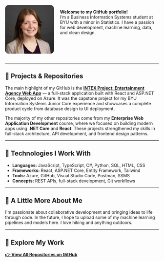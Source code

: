 <img src="me.jpeg" alt="Madison Palmer" width="160" align="left" style="border-radius: 12px; margin-right: 20px; margin-bottom: 0px;">

<strong>Welcome to my GitHub portfolio!</strong>  
I’m a Business Information Systems student at BYU with a minor in Statistics. I have a passion for web development, machine learning, data, and clean design.

<div style="clear: both;"></div>

<br>

---

## 📁 Projects & Repositories

The main highlight of my GitHub is the **[INTEX Project: Entertainment Agency Web App](https://github.com/mjpalmer13/Intex1_15)** — a full-stack application built with React and ASP.NET Core, deployed on Azure. It was the capstone project for my BYU Information Systems Junior Core experience and showcases a complete product cycle from database design to UI deployment.

The majority of my other repositories come from my **Enterprise Web Application Development** course, where we focused on building modern apps using **.NET Core** and **React**. These projects strengthened my skills in full-stack architecture, API development, and frontend design patterns.

---

## 🔧 Technologies I Work With

- **Languages:** JavaScript, TypeScript, C#, Python, SQL, HTML, CSS  
- **Frameworks:** React, ASP.NET Core, Entity Framework, Tailwind  
- **Tools:** Azure, GitHub, Visual Studio Code, Postman, SSMS  
- **Concepts:** REST APIs, full-stack development, Git workflows

---

## 🌴 A Little More About Me

I'm passionate about collaborative development and bringing ideas to life through code. In the future, I hope to upload some of my machine learning pipelines and models here. I love hiking and anything outdoors.

---

## 🔗 Explore My Work

[**👉 View All Repositories on GitHub**](https://github.com/Mjpalm13?tab=repositories)
